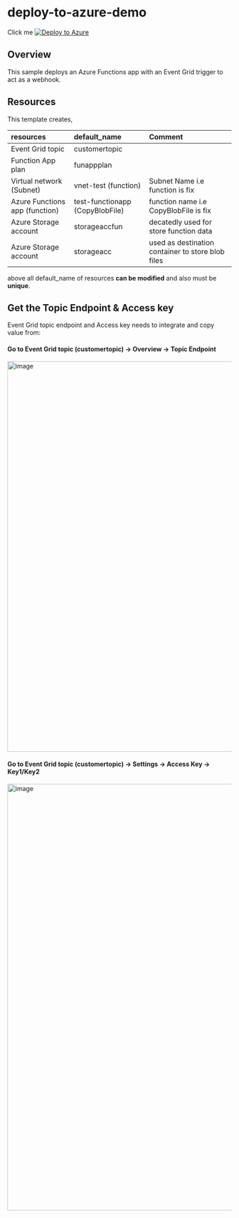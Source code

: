 # deploy-to-azure-demo

Click me
[![Deploy to Azure](https://aka.ms/deploytoazurebutton)](https://portal.azure.com/#create/Microsoft.Template/uri/https%3A%2F%2Fraw.githubusercontent.com%2Femtecinc%2Fdeploy-to-azure-demo%2Fmain%2Fazuredeploy.json)

## Overview
This sample deploys an Azure Functions app with an Event Grid trigger to act as a webhook. 

## Resources
This template creates,

| resources | default_name | Comment |
| :----- | :--- | :--- |
| Event Grid topic | customertopic |   |
| Function App plan | funappplan |   |
| Virtual network (Subnet) | vnet-test (function) | Subnet Name i.e function is fix  |
| Azure Functions app (function) | test-functionapp (CopyBlobFile) | function name i.e CopyBlobFile is fix  |
| Azure Storage account  | storageaccfun | decatedly used for store function data |
| Azure Storage account | storageacc   | used as destination container to store blob files |

above all default_name of resources **can be modified** and also must be **unique**. 

## Get the Topic Endpoint & Access key
Event Grid topic endpoint and Access key needs to integrate and copy value from:
#### Go to Event Grid topic (customertopic) -> Overview -> Topic Endpoint
<img width="875" alt="image" src="https://user-images.githubusercontent.com/126143091/224275190-13777a90-d852-4b6c-b0d6-0fabdc32eca6.png">

#### Go to Event Grid topic (customertopic) -> Settings -> Access Key -> Key1/Key2
<img width="956" alt="image" src="https://user-images.githubusercontent.com/126143091/224274360-064e147d-9917-4373-abd1-e161a0b33215.png">
